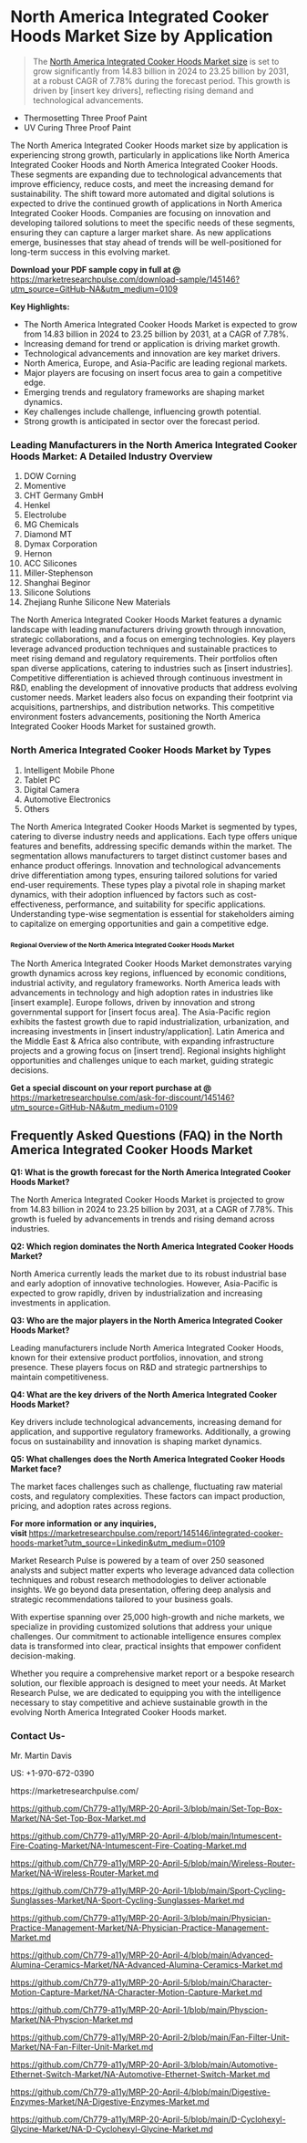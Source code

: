 <h1>North America Integrated Cooker Hoods Market&nbsp;Size by Application</h1><blockquote><p>The <a href="https://marketresearchpulse.com/download-sample/145146?utm_source=GitHub-NA&amp;utm_medium=0109">North America Integrated Cooker Hoods Market size</a> is set to grow significantly from 14.83 billion in 2024 to 23.25 billion by 2031, at a robust CAGR of 7.78% during the forecast period. This growth is driven by [insert key drivers], reflecting rising demand and technological advancements.</p></blockquote><ul><li>Thermosetting Three Proof Paint<li> UV Curing Three Proof Paint</li></ul><p>The North America Integrated Cooker Hoods market size by application is experiencing strong growth, particularly in applications like North America Integrated Cooker Hoods and North America Integrated Cooker Hoods. These segments are expanding due to technological advancements that improve efficiency, reduce costs, and meet the increasing demand for sustainability. The shift toward more automated and digital solutions is expected to drive the continued growth of applications in North America Integrated Cooker Hoods. Companies are focusing on innovation and developing tailored solutions to meet the specific needs of these segments, ensuring they can capture a larger market share. As new applications emerge, businesses that stay ahead of trends will be well-positioned for long-term success in this evolving market.</p><p><strong>Download your PDF sample copy in full at @ </strong><a href="https://marketresearchpulse.com/download-sample/145146?utm_source=GitHub-NA&amp;utm_medium=0109">https://marketresearchpulse.com/download-sample/145146?utm_source=GitHub-NA&amp;utm_medium=0109</a></p><p><strong>Key Highlights: </strong></p><ul><li>The North America Integrated Cooker Hoods Market is expected to grow from 14.83 billion in 2024 to 23.25 billion by 2031, at a CAGR of 7.78%.</li><li>Increasing demand for trend or application is driving market growth.</li><li>Technological advancements and innovation are key market drivers.</li><li>North America, Europe, and Asia-Pacific are leading regional markets.</li><li>Major players are focusing on insert focus area to gain a competitive edge.</li><li>Emerging trends and regulatory frameworks are shaping market dynamics.</li><li>Key challenges include challenge, influencing growth potential.</li><li>Strong growth is anticipated in sector over the forecast period.</li></ul><h3>Leading Manufacturers in the North America Integrated Cooker Hoods Market: A Detailed Industry Overview</h3><ol><li>DOW Corning</li><li>Momentive</li><li>CHT Germany GmbH</li><li>Henkel</li><li>Electrolube</li><li>MG Chemicals</li><li>Diamond MT</li><li>Dymax Corporation</li><li>Hernon</li><li>ACC Silicones</li><li>Miller-Stephenson</li><li>Shanghai Beginor</li><li>Silicone Solutions</li><li>Zhejiang Runhe Silicone New Materials</li></ol><div class="flex max-w-full flex-col flex-grow"><div class="min-h-8 text-message flex w-full flex-col items-end gap-2 whitespace-normal break-words [.text-message+&amp;]:mt-5" dir="auto" data-message-author-role="assistant" data-message-id="fd8432e4-4910-450d-b182-61b7bfb0a01f" data-message-model-slug="gpt-4o"><div class="flex w-full flex-col gap-1 empty:hidden first:pt-[3px]"><div class="markdown prose w-full break-words dark:prose-invert light"><p>The North America Integrated Cooker Hoods Market features a dynamic landscape with leading manufacturers driving growth through innovation, strategic collaborations, and a focus on emerging technologies. Key players leverage advanced production techniques and sustainable practices to meet rising demand and regulatory requirements. Their portfolios often span diverse applications, catering to industries such as [insert industries]. Competitive differentiation is achieved through continuous investment in R&amp;D, enabling the development of innovative products that address evolving customer needs. Market leaders also focus on expanding their footprint via acquisitions, partnerships, and distribution networks. This competitive environment fosters advancements, positioning the North America Integrated Cooker Hoods Market for sustained growth.</p></div></div></div></div><h3>North America Integrated Cooker Hoods Market by Types</h3><ol><li>Intelligent Mobile Phone<li> Tablet PC<li> Digital Camera<li> Automotive Electronics<li> Others</li></ol><div class="flex max-w-full flex-col flex-grow"><div class="min-h-8 text-message flex w-full flex-col items-end gap-2 whitespace-normal break-words [.text-message+&amp;]:mt-5" dir="auto" data-message-author-role="assistant" data-message-id="084470be-0bb7-4664-bddf-5156b4f41249" data-message-model-slug="gpt-4o-mini"><div class="flex w-full flex-col gap-1 empty:hidden first:pt-[3px]"><div class="markdown prose w-full break-words dark:prose-invert light"><p>The North America Integrated Cooker Hoods Market is segmented by types, catering to diverse industry needs and applications. Each type offers unique features and benefits, addressing specific demands within the market. The segmentation allows manufacturers to target distinct customer bases and enhance product offerings. Innovation and technological advancements drive differentiation among types, ensuring tailored solutions for varied end-user requirements. These types play a pivotal role in shaping market dynamics, with their adoption influenced by factors such as cost-effectiveness, performance, and suitability for specific applications. Understanding type-wise segmentation is essential for stakeholders aiming to capitalize on emerging opportunities and gain a competitive edge.</p></div></div></div></div><h3><span style="font-size: 11px;">Regional Overview of the North America Integrated Cooker Hoods Market</span></h3><div class="flex max-w-full flex-col flex-grow"><div class="min-h-8 text-message flex w-full flex-col items-end gap-2 whitespace-normal break-words [.text-message+&amp;]:mt-5" dir="auto" data-message-author-role="assistant" data-message-id="e9038762-ce64-4e30-91c9-9bd413514231" data-message-model-slug="gpt-4o-mini"><div class="flex w-full flex-col gap-1 empty:hidden first:pt-[3px]"><div class="markdown prose w-full break-words dark:prose-invert light"><p>The North America Integrated Cooker Hoods Market demonstrates varying growth dynamics across key regions, influenced by economic conditions, industrial activity, and regulatory frameworks. North America leads with advancements in technology and high adoption rates in industries like [insert example]. Europe follows, driven by innovation and strong governmental support for [insert focus area]. The Asia-Pacific region exhibits the fastest growth due to rapid industrialization, urbanization, and increasing investments in [insert industry/application]. Latin America and the Middle East &amp; Africa also contribute, with expanding infrastructure projects and a growing focus on [insert trend]. Regional insights highlight opportunities and challenges unique to each market, guiding strategic decisions.</p></div></div></div></div><p><strong>Get a special discount on your report purchase at @ </strong><a href="https://marketresearchpulse.com/ask-for-discount/145146?utm_source=GitHub-NA&amp;utm_medium=0109">https://marketresearchpulse.com/ask-for-discount/145146?utm_source=GitHub-NA&amp;utm_medium=0109</a></p><h2>Frequently Asked Questions (FAQ) in the North America Integrated Cooker Hoods Market</h2><p><strong>Q1: What is the growth forecast for the North America Integrated Cooker Hoods Market?</strong></p><p>The North America Integrated Cooker Hoods Market is projected to grow from 14.83 billion in 2024 to 23.25 billion by 2031, at a CAGR of 7.78%. This growth is fueled by advancements in trends and rising demand across industries.</p><p><strong>Q2: Which region dominates the North America Integrated Cooker Hoods Market?</strong></p><p>North America currently leads the market due to its robust industrial base and early adoption of innovative technologies. However, Asia-Pacific is expected to grow rapidly, driven by industrialization and increasing investments in application.</p><p><strong>Q3: Who are the major players in the North America Integrated Cooker Hoods Market?</strong></p><p>Leading manufacturers include North America Integrated Cooker Hoods, known for their extensive product portfolios, innovation, and strong presence. These players focus on R&amp;D and strategic partnerships to maintain competitiveness.</p><p><strong>Q4: What are the key drivers of the North America Integrated Cooker Hoods Market?</strong></p><p>Key drivers include technological advancements, increasing demand for application, and supportive regulatory frameworks. Additionally, a growing focus on sustainability and innovation is shaping market dynamics.</p><p><strong>Q5: What challenges does the North America Integrated Cooker Hoods Market face?</strong></p><p>The market faces challenges such as challenge, fluctuating raw material costs, and regulatory complexities. These factors can impact production, pricing, and adoption rates across regions.</p><p><strong>For more information or any inquiries, visit&nbsp;</strong><a href="https://marketresearchpulse.com/report/145146/integrated-cooker-hoods-market?utm_source=Linkedin&utm_medium=0109">https://marketresearchpulse.com/report/145146/integrated-cooker-hoods-market?utm_source=Linkedin&utm_medium=0109</a></p><p>Market Research Pulse is powered by a team of over 250 seasoned analysts and subject matter experts who leverage advanced data collection techniques and robust research methodologies to deliver actionable insights. We go beyond data presentation, offering deep analysis and strategic recommendations tailored to your business goals.</p><p>With expertise spanning over 25,000 high-growth and niche markets, we specialize in providing customized solutions that address your unique challenges. Our commitment to actionable intelligence ensures complex data is transformed into clear, practical insights that empower confident decision-making.</p><p>Whether you require a comprehensive market report or a bespoke research solution, our flexible approach is designed to meet your needs. At Market Research Pulse, we are dedicated to equipping you with the intelligence necessary to stay competitive and achieve sustainable growth in the evolving North America Integrated Cooker Hoods market.</p><h3><strong>Contact Us-</strong></h3><p>Mr. Martin Davis</p><p>US: +1-970-672-0390</p><p>https://marketresearchpulse.com/</p><p><a href="https://github.com/Ch779-a11y/MRP-20-April-3/blob/main/Set-Top-Box-Market/NA-Set-Top-Box-Market.md">https://github.com/Ch779-a11y/MRP-20-April-3/blob/main/Set-Top-Box-Market/NA-Set-Top-Box-Market.md</a></p><p><a href="https://github.com/Ch779-a11y/MRP-20-April-4/blob/main/Intumescent-Fire-Coating-Market/NA-Intumescent-Fire-Coating-Market.md">https://github.com/Ch779-a11y/MRP-20-April-4/blob/main/Intumescent-Fire-Coating-Market/NA-Intumescent-Fire-Coating-Market.md</a></p><p><a href="https://github.com/Ch779-a11y/MRP-20-April-5/blob/main/Wireless-Router-Market/NA-Wireless-Router-Market.md">https://github.com/Ch779-a11y/MRP-20-April-5/blob/main/Wireless-Router-Market/NA-Wireless-Router-Market.md</a></p><p><a href="https://github.com/Ch779-a11y/MRP-20-April-1/blob/main/Sport-Cycling-Sunglasses-Market/NA-Sport-Cycling-Sunglasses-Market.md">https://github.com/Ch779-a11y/MRP-20-April-1/blob/main/Sport-Cycling-Sunglasses-Market/NA-Sport-Cycling-Sunglasses-Market.md</a></p><p><a href="https://github.com/Ch779-a11y/MRP-20-April-3/blob/main/Physician-Practice-Management-Market/NA-Physician-Practice-Management-Market.md">https://github.com/Ch779-a11y/MRP-20-April-3/blob/main/Physician-Practice-Management-Market/NA-Physician-Practice-Management-Market.md</a></p><p><a href="https://github.com/Ch779-a11y/MRP-20-April-4/blob/main/Advanced-Alumina-Ceramics-Market/NA-Advanced-Alumina-Ceramics-Market.md">https://github.com/Ch779-a11y/MRP-20-April-4/blob/main/Advanced-Alumina-Ceramics-Market/NA-Advanced-Alumina-Ceramics-Market.md</a></p><p><a href="https://github.com/Ch779-a11y/MRP-20-April-5/blob/main/Character-Motion-Capture-Market/NA-Character-Motion-Capture-Market.md">https://github.com/Ch779-a11y/MRP-20-April-5/blob/main/Character-Motion-Capture-Market/NA-Character-Motion-Capture-Market.md</a></p><p><a href="https://github.com/Ch779-a11y/MRP-20-April-1/blob/main/Physcion-Market/NA-Physcion-Market.md">https://github.com/Ch779-a11y/MRP-20-April-1/blob/main/Physcion-Market/NA-Physcion-Market.md</a></p><p><a href="https://github.com/Ch779-a11y/MRP-20-April-2/blob/main/Fan-Filter-Unit-Market/NA-Fan-Filter-Unit-Market.md">https://github.com/Ch779-a11y/MRP-20-April-2/blob/main/Fan-Filter-Unit-Market/NA-Fan-Filter-Unit-Market.md</a></p><p><a href="https://github.com/Ch779-a11y/MRP-20-April-3/blob/main/Automotive-Ethernet-Switch-Market/NA-Automotive-Ethernet-Switch-Market.md">https://github.com/Ch779-a11y/MRP-20-April-3/blob/main/Automotive-Ethernet-Switch-Market/NA-Automotive-Ethernet-Switch-Market.md</a></p><p><a href="https://github.com/Ch779-a11y/MRP-20-April-4/blob/main/Digestive-Enzymes-Market/NA-Digestive-Enzymes-Market.md">https://github.com/Ch779-a11y/MRP-20-April-4/blob/main/Digestive-Enzymes-Market/NA-Digestive-Enzymes-Market.md</a></p><p><a href="https://github.com/Ch779-a11y/MRP-20-April-5/blob/main/D-Cyclohexyl-Glycine-Market/NA-D-Cyclohexyl-Glycine-Market.md">https://github.com/Ch779-a11y/MRP-20-April-5/blob/main/D-Cyclohexyl-Glycine-Market/NA-D-Cyclohexyl-Glycine-Market.md</a></p>
